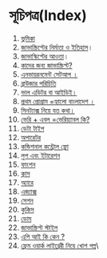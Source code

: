 # সূচিপত্র(Index)

1. [ভুমিকা](01-intro.md)
2. [জাভাস্ক্রিপ্টের নির্মাতা ও ইতিহাস](02-history.md)।
3. [জাভাস্কিপ্টের আওতা](03-features.md)।
4. [কাদের জন্য জাভাস্ক্রিপ্ট?](04-users.md)
5. [এনভায়রনমেন্ট সেটআপ ।](environment-setup.md)
6. [ব্রাউজার পরিচিতি](browser-intro.md)&#x20;
7. [ভাল এডিটর বা আইডিই।](06-editor-ide.md)
8. [প্রথম প্রোগ্রাম =হ্যালো বাংলাদেশ ।](07-hello%20Bangladesh.md)
9. &#x20;[সিনট্যাক্স নিয়ে যত কথা।](08-js-syntex.md)
10. [ভেরি + এবল =ভেরিয়্যাবল কি?](09-JavaScript\_variable.md)
11. [ডেটা টাইপ](10-datatype/)
12. [অপারেটর](11-oparator.md)
13. [কন্ডিশনাল কন্ট্রোল ফ্লো](12-conditional-flow.md)
14. [লুপ এবং ইটারেশন](13-loop/)
15. [ফাংশন](14-function/)
16. [ক্লাস](15-class/)
17. [অ্যারে](16-array.md)
18. [এজ্যাক্স](20-dom.md)
19. [সেশন](web-storeage/)
20. [কুকিস](web-storeage/19-cookies.md)
21. [ডোম](20-dom.md)
22. [জাভাস্ক্রিপ্ট স্টাইল](21-js-style.md)
23. [এপি আই কি কেন ?](22-what-is-api.md)
24. [ফ্রেম ওয়ার্ক লাইব্রেরী নিয়ে খোশ গল্প](23-framework-library-gossip.md)\
